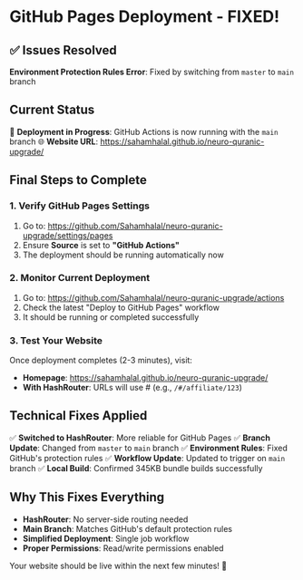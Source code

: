 # GitHub Pages Deployment - FIXED!

## ✅ Issues Resolved

**Environment Protection Rules Error**: Fixed by switching from `master` to `main` branch

## Current Status

🔄 **Deployment in Progress**: GitHub Actions is now running with the `main` branch
🌐 **Website URL**: https://sahamhalal.github.io/neuro-quranic-upgrade/

## Final Steps to Complete

### 1. Verify GitHub Pages Settings
1. Go to: https://github.com/Sahamhalal/neuro-quranic-upgrade/settings/pages
2. Ensure **Source** is set to **"GitHub Actions"**
3. The deployment should be running automatically now

### 2. Monitor Current Deployment
1. Go to: https://github.com/Sahamhalal/neuro-quranic-upgrade/actions
2. Check the latest "Deploy to GitHub Pages" workflow
3. It should be running or completed successfully

### 3. Test Your Website
Once deployment completes (2-3 minutes), visit:
- **Homepage**: https://sahamhalal.github.io/neuro-quranic-upgrade/
- **With HashRouter**: URLs will use # (e.g., `/#/affiliate/123`)

## Technical Fixes Applied

✅ **Switched to HashRouter**: More reliable for GitHub Pages
✅ **Branch Update**: Changed from `master` to `main` branch
✅ **Environment Rules**: Fixed GitHub's protection rules
✅ **Workflow Update**: Updated to trigger on `main` branch
✅ **Local Build**: Confirmed 345KB bundle builds successfully

## Why This Fixes Everything

- **HashRouter**: No server-side routing needed
- **Main Branch**: Matches GitHub's default protection rules
- **Simplified Deployment**: Single job workflow
- **Proper Permissions**: Read/write permissions enabled

Your website should be live within the next few minutes! 🚀